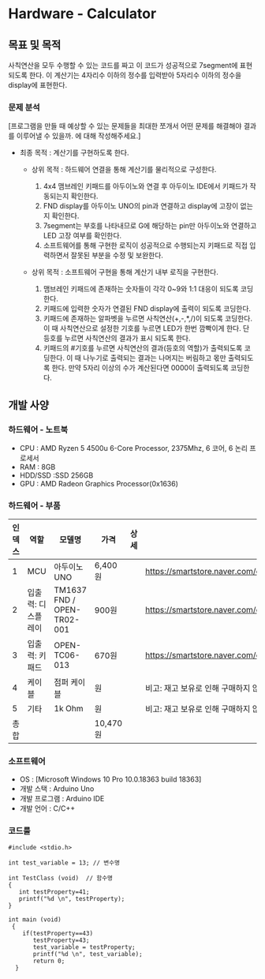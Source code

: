 
# Hardware - Calculator
## 목표 및 목적
사칙연산을 모두 수행할 수 있는 코드를 짜고 이 코드가 성공적으로 7segment에 표현되도록 한다. 이 계산기는 4자리수 이하의 정수를 입력받아 5자리수 이하의 정수을 display에 표현한다.

### 문제 분석
[프로그램을 만들 때 예상할 수 있는 문제들을 최대한 쪼개서 어떤 문제를 해결해야 결과를 이루어낼 수 있을까. 에 대해 작성해주세요.]
* 최종 목적 : 계산기를 구현하도록 한다.
    * 상위 목적 : 하드웨어 연결을 통해 계산기를 물리적으로 구성한다.
        1. 4x4 맴브레인 키패드를 아두이노와 연결 후 아두이노 IDE에서 키패드가 작동되는지 확인한다.
        2. FND display를 아두이노 UNO의 pin과 연결하고 display에 고장이 없는지 확인한다.
        3. 7segment는 부호를 나타내므로 G에 해당하는 pin만 아두이노와 연결하고 LED 고장 여부를 확인한다.
        4. 소프트웨어를 통해 구현한 로직이 성공적으로 수행되는지 키패드로 직접 입력하면서 잘못된 부분을 수정 및 보완한다.
       
    * 상위 목적 : 소프트웨어 구현을 통해 계산기 내부 로직을 구현한다.
        1. 맴브레인 키패드에 존재하는 숫자들이 각각 0~9와 1:1 대응이 되도록 코딩한다.
        2. 키패드에 입력한 숫자가 연결된 FND display에 출력이 되도록 코딩한다. 
        3. 키패드에 존재하는 알파벳을 누르면 사칙연산(+,-,*,/)이 되도록 코딩한다. 이 때 사칙연산으로 설정한 기호를 누르면 LED가 한번 깜빡이게 한다. 단 등호를 누르면 사칙연산의 결과가 표시 되도록 한다. 
        4. 키패드의 #기호를 누르면 사칙연산의 결과(등호의 역할)가 출력되도록 코딩한다. 이 때 나누기로 출력되는 결과는 나머지는 버림하고 몫만 출력되도록 한다. 만약 5자리 이상의 수가 계산된다면 0000이 출력되도록 코딩한다. 
## 개발 사양
### 하드웨어 - 노트북
* CPU :  AMD Ryzen 5 4500u 6-Core Processor, 2375Mhz, 6 코어, 6 논리 프로세서
* RAM : 8GB
* HDD/SSD :SSD 256GB
* GPU : AMD Radeon Graphics Processor(0x1636)

### 하드웨어 - 부품
|인덱스|역할|모델명|가격|상세|링크|
|---|---|---|---|---|---|
|1|MCU|아두이노 UNO|6,400원|   |https://smartstore.naver.com/openidea/products/4828947299%7C
|2|입출력: 디스플레이|TM1637 FND / OPEN-TR02-001|900원|   |https://smartstore.naver.com/openidea/products/4840519637%7C
|3|입출력: 키패드|OPEN-TC06-013|670원|   |https://smartstore.naver.com/openidea/products/4833221581%7C
|4|케이블|점퍼 케이블|원|   |비고: 재고 보유로 인해 구매하지 않음|
|5|기타|1k Ohm|원|   |비고: 재고 보유로 인해 구매하지 않음|
|총합|   |   |10,470원|   |   |
### 소프트웨어
* OS : [Microsoft Windows 10 Pro 10.0.18363 build 18363]
* 개발 스택 : Arduino Uno
* 개발 프로그램 : Arduino IDE 
* 개발 언어 : C/C++
### 코드룰
 
```
#include <stdio.h>

int test_variable = 13; // 변수명

int TestClass (void)  // 함수명
{ 
   int testProperty=41;
   printf("%d \n", testProperty);
}   
 
int main (void)
 {
    if(testProperty==43)
       testProperty=43;
       test_variable = testProperty;
       printf("%d \n", test_variable);
       return 0;
  }
```
